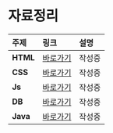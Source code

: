 # 자료정리

|주제|링크|설명|
|:---|:---|:---|
|**HTML**|[바로가기](https://www.notion.so/HTML-07aef7c95db944e5a076cb231a765213)|작성중|
|**CSS**|[바로가기](https://www.notion.so/CSS-3a82f015a0fb4c0db97243edfc44eb28)|작성중|
|**Js**|[바로가기]()|작성중|
|**DB**|[바로가기]()|작성중|
|**Java**|[바로가기]()|작성중|
